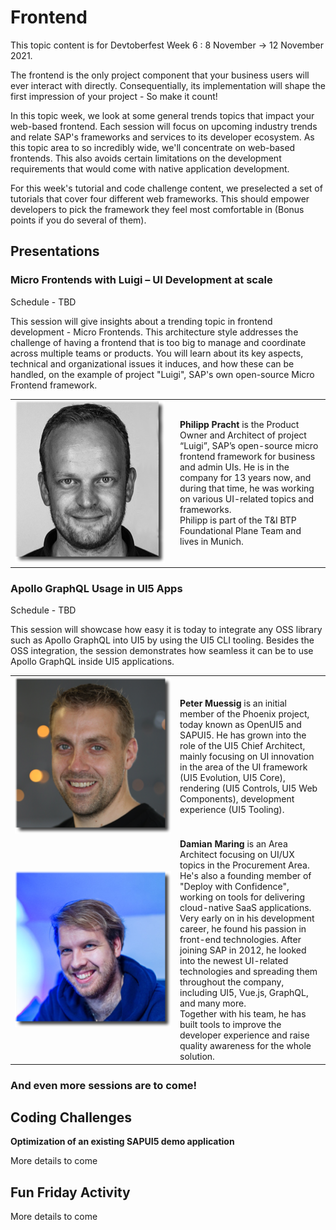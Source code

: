 # Frontend

This topic content is for Devtoberfest Week 6 : 8 November → 12 November 2021.

The frontend is the only project component that your business users will ever interact with directly. Consequentially, its implementation will shape the first impression of your project - So make it count!

In this topic week, we look at some general trends topics that impact your web-based frontend. Each session will focus on upcoming industry trends and relate SAP's frameworks and services to its developer ecosystem. As this topic area to so incredibly wide, we'll concentrate on web-based frontends. This also avoids certain limitations on the development requirements that would come with native application development.

For this week's tutorial and code challenge content, we preselected a set of tutorials that cover four different web frameworks. This should empower developers to pick the framework they feel most comfortable in (Bonus points if you do several of them).

## Presentations

### Micro Frontends with Luigi – UI Development at scale
Schedule - TBD

This session will give insights about a trending topic in frontend development - Micro Frontends. This architecture style addresses the challenge of having a frontend that is too big to manage and coordinate across multiple teams or products. You will learn about its key aspects, technical and organizational issues it induces, and how these can be handled, on the example of project "Luigi", SAP's own open-source Micro Frontend framework.

<table >
    <tr>
        <td width=250><img src="../../images/PhilippPracht_250px_shade.png" alt="Philipp Pracht"></td>
        <td><b>Philipp Pracht</b> is the Product Owner and Architect of project “Luigi”, SAP’s open-source micro frontend framework for business and admin UIs. He is in the company for 13 years now, and during that time, he was working on various UI-related topics and frameworks. <br/> Philipp is part of the T&I BTP Foundational Plane Team and lives in Munich.</td>
    </tr>
</table>

### Apollo GraphQL Usage in UI5 Apps
Schedule - TBD

This session will showcase how easy it is today to integrate any OSS library such as Apollo GraphQL into UI5 by using the UI5 CLI tooling. Besides the OSS integration, the session demonstrates how seamless it can be to use Apollo GraphQL inside UI5 applications.

<table >
    <tr>
        <td width=250><img src="../../images/PeterMuessig_250px_shade.png" alt="Peter Muessig"><br/></td>
        <td><b>Peter Muessig</b>  is an initial member of the Phoenix project, today known as OpenUI5 and SAPUI5. He has grown into the role of the UI5 Chief Architect, mainly focusing on UI innovation in the area of the UI framework (UI5 Evolution, UI5 Core), rendering (UI5 Controls, UI5 Web Components), development experience (UI5 Tooling).</td>
    </tr>
    <tr>
        <td width=250><img src="../../images/DamianMaring_250px_shade.png" alt="Damian Maring"><br/></td>
        <td><b>Damian Maring</b> is an Area Architect focusing on UI/UX topics in the Procurement Area. He's also a founding member of "Deploy with Confidence", working on tools for delivering cloud-native SaaS applications. Very early on in his development career, he found his passion in front-end technologies. After joining SAP in 2012, he looked into the newest UI-related technologies and spreading them throughout the company, including UI5, Vue.js, GraphQL, and many more. <br/> Together with his team, he has built tools to improve the developer experience and raise quality awareness for the whole solution.</td>
    </tr>
</table>

### And even more sessions are to come!

## Coding Challenges

**Optimization of an existing SAPUI5 demo application**

More details to come

## Fun Friday Activity

More details to come
